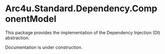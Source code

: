 # Arc4u.Standard.Dependency.ComponentModel

This package provides the implementation of the Dependency Injection (DI) abstraction.

Documentation is under construction.
